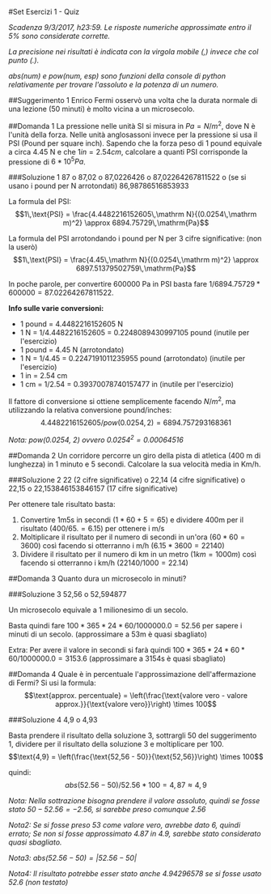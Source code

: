 #Set Esercizi 1 - Quiz

_Scadenza 9/3/2017, h23:59. Le risposte numeriche approssimate entro il 5% sono considerate corrette._

_La precisione nei risultati è indicata con la virgola mobile (,) invece che col punto (.)._

_abs(num) e pow(num, esp) sono funzioni della console di python relativamente per trovare l'assoluto e la potenza di un numero._


##Suggerimento 1
Enrico Fermi osservò una volta che la durata normale di una lezione (50 minuti) è molto vicina a un microsecolo.


##Domanda 1
La pressione nelle unità SI si misura in $Pa=N/m^2$, dove N è l'unità della forza.
Nelle unità anglosassoni invece per la pressione si usa il PSI (Pound per square inch).
Sapendo che la forza peso di 1 pound equivale a circa 4.45 N e che $1in = 2.54 cm$, calcolare a quanti PSI corrisponde la pressione di $6*10^5Pa$.

###Soluzione 1
87 o 87,02 o 87,0226426 o 87,02264267811522 o (se si usano i pound per N arrotondati) 86,98786516853933

La formula del PSI:
$$1\,\text{PSI} = \frac{4.4482216152605\,\mathrm N}{(0.0254\,\mathrm m)^2} \approx 6894.75729\,\mathrm{Pa}$$

La formula del PSI arrotondando i pound per N per 3 cifre significative: (non la userò)
$$1\,\text{PSI} = \frac{4.45\,\mathrm N}{(0.0254\,\mathrm m)^2} \approx 6897.51379502759\,\mathrm{Pa}$$

In poche parole, per convertire 600000 Pa in PSI basta fare $1/6894.75729*600000=87.02264267811522$.

**Info sulle varie conversioni:**

* 1 pound = 4.4482216152605 N
* 1 N = 1/4.4482216152605 = 0.2248089430997105 pound (inutile per l'esercizio)
* 1 pound = 4.45 N (arrotondato)
* 1 N = 1/4.45 = 0.2247191011235955 pound (arrotondato) (inutile per l'esercizio)
* 1 in = 2.54 cm
* 1 cm = 1/2.54 = 0.39370078740157477 in (inutile per l'esercizio)

Il fattore di conversione si ottiene semplicemente facendo $N/m^2$, ma utilizzando la relativa conversione pound/inches:
$$4.4482216152605/pow(0.0254, 2)=6894.757293168361$$

_Nota: pow(0.0254, 2) ovvero $0.0254^2=0.00064516$_


##Domanda 2
Un corridore percorre un giro della pista di atletica (400 m di lunghezza) in 1 minuto e 5 secondi.
Calcolare la sua velocità media in Km/h.

###Soluzione 2
22 (2 cifre significative) o 22,14 (4 cifre significative) o 22,15 o 22,153846153846157 (17 cifre significative)

Per ottenere tale risultato basta:

1. Convertire 1m5s in secondi ($1*60+5=65$) e dividere 400m per il risultato ($400/65.=6.15$) per ottenere i m/s
2. Moltiplicare il risultato per il numero di secondi in un'ora ($60*60=3600$) così facendo si otterranno i m/h ($6.15*3600=22140$)
3. Dividere il risultato per il numero di km in un metro ($1km=1000m$) così facendo si otterranno i km/h ($22140/1000=22.14$)


##Domanda 3
Quanto dura un microsecolo in minuti?

###Soluzione 3
52,56 o 52,594877

Un microsecolo equivale a 1 milionesimo di un secolo.

Basta quindi fare $100*365*24*60/1000000.0=52.56$ per sapere i minuti di un secolo. (approssimare a 53m è quasi sbagliato)

Extra:
Per avere il valore in secondi si farà quindi $100*365*24*60*60/1000000.0=3153.6$ (approssimare a 3154s è quasi sbagliato)


##Domanda 4
Quale è in percentuale l'approssimazione dell'affermazione di Fermi?
Si usi la formula:
$$\text{approx. percentuale} = \left(\frac{\text{valore vero - valore approx.}}{\text{valore vero}}\right) \times 100$$

###Soluzione 4
4,9 o 4,93

Basta prendere il risultato della soluzione 3, sottrargli 50 del suggerimento 1, dividere per il risultato della soluzione 3 e moltiplicare per 100.
$$\text{4,9} = \left(\frac{\text{52,56 - 50}}{\text{52,56}}\right) \times 100$$

quindi:
$$abs(52.56-50)/52.56*100=4,87 \approx 4,9$$

_Nota: Nella sottrazione bisogna prendere il valore assoluto, quindi se fosse stato $50-52.56=-2.56$, si sarebbe preso comunque 2.56_

_Nota2: Se si fosse preso 53 come valore vero, avrebbe dato 6, quindi errato; Se non si fosse approssimato 4.87 in 4.9, sarebbe stato considerato quasi sbagliato._

_Nota3: $abs(52.56 - 50) = |52.56 - 50|$_

_Nota4: Il risultato potrebbe esser stato anche 4.94296578 se si fosse usato 52.6 (non testato)_
